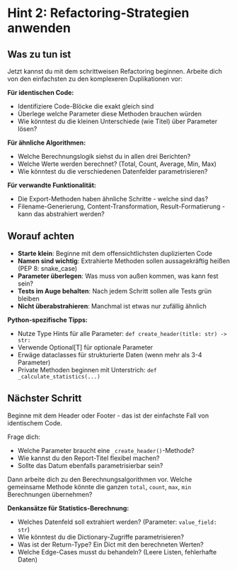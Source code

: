 # Hint 2: Refactoring-Strategien anwenden

## Was zu tun ist

Jetzt kannst du mit dem schrittweisen Refactoring beginnen. Arbeite dich von den einfachsten zu den komplexeren Duplikationen vor:

**Für identischen Code:**
- Identifiziere Code-Blöcke die exakt gleich sind
- Überlege welche Parameter diese Methoden brauchen würden
- Wie könntest du die kleinen Unterschiede (wie Titel) über Parameter lösen?

**Für ähnliche Algorithmen:**
- Welche Berechnungslogik siehst du in allen drei Berichten?
- Welche Werte werden berechnet? (Total, Count, Average, Min, Max)
- Wie könntest du die verschiedenen Datenfelder parametrisieren?

**Für verwandte Funktionalität:**
- Die Export-Methoden haben ähnliche Schritte - welche sind das?
- Filename-Generierung, Content-Transformation, Result-Formatierung - kann das abstrahiert werden?

## Worauf achten

- **Starte klein**: Beginne mit dem offensichtlichsten duplizierten Code
- **Namen sind wichtig**: Extrahierte Methoden sollen aussagekräftig heißen (PEP 8: snake_case)
- **Parameter überlegen**: Was muss von außen kommen, was kann fest sein?
- **Tests im Auge behalten**: Nach jedem Schritt sollen alle Tests grün bleiben
- **Nicht überabstrahieren**: Manchmal ist etwas nur zufällig ähnlich

**Python-spezifische Tipps:**
- Nutze Type Hints für alle Parameter: `def create_header(title: str) -> str:`
- Verwende Optional[T] für optionale Parameter
- Erwäge dataclasses für strukturierte Daten (wenn mehr als 3-4 Parameter)
- Private Methoden beginnen mit Unterstrich: `def _calculate_statistics(...)`

## Nächster Schritt

Beginne mit dem Header oder Footer - das ist der einfachste Fall von identischem Code. 

Frage dich:
- Welche Parameter braucht eine `_create_header()`-Methode?
- Wie kannst du den Report-Titel flexibel machen?
- Sollte das Datum ebenfalls parametrisierbar sein?

Dann arbeite dich zu den Berechnungsalgorithmen vor. Welche gemeinsame Methode könnte die ganzen `total`, `count`, `max`, `min` Berechnungen übernehmen?

**Denkansätze für Statistics-Berechnung:**
- Welches Datenfeld soll extrahiert werden? (Parameter: `value_field: str`)
- Wie könntest du die Dictionary-Zugriffe parametrisieren?
- Was ist der Return-Type? Ein Dict mit den berechneten Werten?
- Welche Edge-Cases musst du behandeln? (Leere Listen, fehlerhafte Daten)